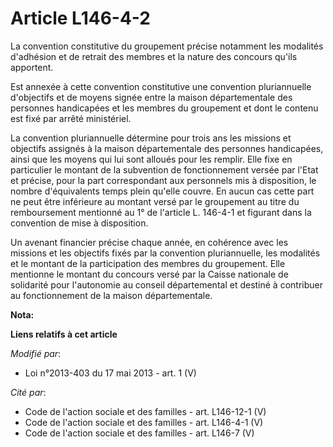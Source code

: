 # Article L146-4-2

La convention constitutive du groupement précise notamment les modalités d'adhésion et de retrait des membres et la nature
des concours qu'ils apportent. 

Est annexée à cette convention constitutive une convention pluriannuelle d'objectifs et de moyens signée entre la maison
départementale des personnes handicapées et les membres du groupement et dont le contenu est fixé par arrêté ministériel. 

La convention pluriannuelle détermine pour trois ans les missions et objectifs assignés à la maison départementale des
personnes handicapées, ainsi que les moyens qui lui sont alloués pour les remplir. Elle fixe en particulier le montant de la
subvention de fonctionnement versée par l'Etat et précise, pour la part correspondant aux personnels mis à disposition, le
nombre d'équivalents temps plein qu'elle couvre. En aucun cas cette part ne peut être inférieure au montant versé par le
groupement au titre du remboursement mentionné au 1° de l'article L. 146-4-1 et figurant dans la convention de mise à
disposition. 

Un avenant financier précise chaque année, en cohérence avec les missions et les objectifs fixés par la convention
pluriannuelle, les modalités et le montant de la participation des membres du groupement. Elle mentionne le montant du
concours versé par la Caisse nationale de solidarité pour l'autonomie au conseil départemental et destiné à contribuer au
fonctionnement de la maison départementale.

**Nota:**



**Liens relatifs à cet article**

_Modifié par_:

  - Loi n°2013-403 du 17 mai 2013 - art. 1 (V)

_Cité par_:

  - Code de l'action sociale et des familles - art. L146-12-1 (V)
  - Code de l'action sociale et des familles - art. L146-4-1 (V)
  - Code de l'action sociale et des familles - art. L146-7 (V)
